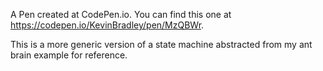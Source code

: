 A Pen created at CodePen.io. You can find this one at https://codepen.io/KevinBradley/pen/MzQBWr.

 This is a more generic version of a state machine abstracted from my ant brain example for reference. 

